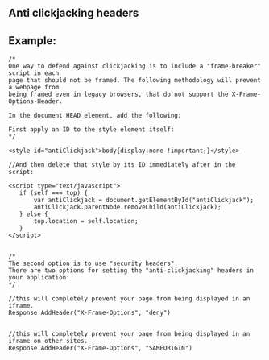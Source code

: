 Anti clickjacking headers
-------

## Example:

	/*
    One way to defend against clickjacking is to include a "frame-breaker" script in each 
	page that should not be framed. The following methodology will prevent a webpage from 
	being framed even in legacy browsers, that do not support the X-Frame-Options-Header.

	In the document HEAD element, add the following:
	
	First apply an ID to the style element itself:
	*/
	
	<style id="antiClickjack">body{display:none !important;}</style>

    //And then delete that style by its ID immediately after in the script:

    <script type="text/javascript">
	   if (self === top) {
		   var antiClickjack = document.getElementById("antiClickjack");
		   antiClickjack.parentNode.removeChild(antiClickjack);
	   } else {
		   top.location = self.location;
	   }
    </script>

	
	/*
	The second option is to use "security headers".
	There are two options for setting the "anti-clickjacking" headers in your application:
	*/

	//this will completely prevent your page from being displayed in an iframe.
	Response.AddHeader("X-Frame-Options", "deny")


	//this will completely prevent your page from being displayed in an iframe on other sites.
	Response.AddHeader("X-Frame-Options", "SAMEORIGIN")
	




	

